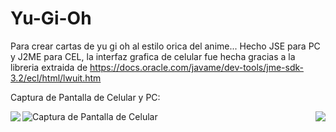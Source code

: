 # Yu-Gi-Oh
Para crear cartas de yu gi oh al estilo orica del anime... Hecho JSE para PC y J2ME para CEL, la interfaz grafica de celular fue hecha gracias a la libreria extraida de https://docs.oracle.com/javame/dev-tools/jme-sdk-3.2/ecl/html/lwuit.htm

Captura de Pantalla de Celular y PC:

<img align="left" src="https://raw.githubusercontent.com/RicardoValladares/Yu-Gi-Oh/master/ScreenShoot-PC.png">

<img align="right" src="https://raw.githubusercontent.com/RicardoValladares/Yu-Gi-Oh/master/ScreenShoot-CEL.png">

![Captura de Pantalla de Celular](https://raw.githubusercontent.com/RicardoValladares/Yu-Gi-Oh/master/ScreenShoot-CEL.png) 
